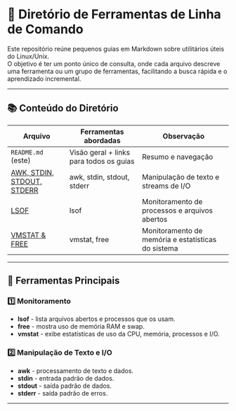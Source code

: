 # 📁 **Diretório de Ferramentas de Linha de Comando**

Este repositório reúne pequenos guias em Markdown sobre utilitários úteis do Linux/Unix.  
O objetivo é ter um ponto único de consulta, onde cada arquivo descreve uma ferramenta ou um grupo de ferramentas, facilitando a busca rápida e o aprendizado incremental.

---

## 📚 Conteúdo do Diretório

| Arquivo | Ferramentas abordadas | Observação |
|---------|-----------------------|------------|
| `README.md` (este) | Visão geral + links para todos os guias | Resumo e navegação |
| [AWK, STDIN, STDOUT, STDERR](awk-stdin-stdout-stderr.md) | awk, stdin, stdout, stderr | Manipulação de texto e streams de I/O |
| [LSOF](lsof.md) | lsof | Monitoramento de processos e arquivos abertos |
| [VMSTAT & FREE](vmstat-free.md) | vmstat, free | Monitoramento de memória e estatísticas do sistema |

---

## 🔧 Ferramentas Principais

### 1️⃣ Monitoramento  
- **lsof** - lista arquivos abertos e processos que os usam.  
- **free** - mostra uso de memória RAM e swap.
- **vmstat** - exibe estatísticas de uso da CPU, memória, processos e I/O.

### 2️⃣ Manipulação de Texto e I/O
- **awk** - processamento de texto e dados.
- **stdin** - entrada padrão de dados.
- **stdout** - saída padrão de dados.
- **stderr** - saída padrão de erros.

---
